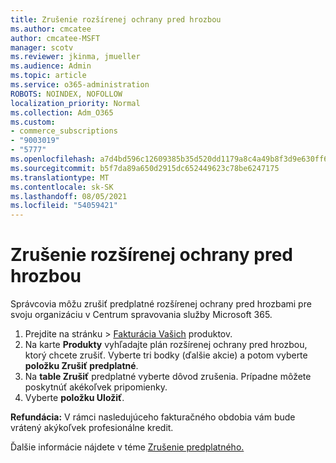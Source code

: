 ```yaml
---
title: Zrušenie rozšírenej ochrany pred hrozbou
ms.author: cmcatee
author: cmcatee-MSFT
manager: scotv
ms.reviewer: jkinma, jmueller
ms.audience: Admin
ms.topic: article
ms.service: o365-administration
ROBOTS: NOINDEX, NOFOLLOW
localization_priority: Normal
ms.collection: Adm_O365
ms.custom:
- commerce_subscriptions
- "9003019"
- "5777"
ms.openlocfilehash: a7d4bd596c12609385b35d520dd1179a8c4a49b8f3d9e630ff6c3cf1acaae761
ms.sourcegitcommit: b5f7da89a650d2915dc652449623c78be6247175
ms.translationtype: MT
ms.contentlocale: sk-SK
ms.lasthandoff: 08/05/2021
ms.locfileid: "54059421"
---
```

# <a name="cancel-advanced-threat-protection"></a>Zrušenie rozšírenej ochrany pred hrozbou

Správcovia môžu zrušiť predplatné rozšírenej ochrany pred hrozbami pre svoju organizáciu v Centrum spravovania služby Microsoft 365.

1. Prejdite na stránku  >  [Fakturácia Vašich](https://go.microsoft.com/fwlink/p/?linkid=842054) produktov.
2. Na karte **Produkty** vyhľadajte plán rozšírenej ochrany pred hrozbou, ktorý chcete zrušiť. Vyberte tri bodky (ďalšie akcie) a potom vyberte **položku Zrušiť predplatné**.
3. Na **table Zrušiť** predplatné vyberte dôvod zrušenia. Prípadne môžete poskytnúť akékoľvek pripomienky.
4. Vyberte **položku Uložiť**.

**Refundácia:** V rámci nasledujúceho fakturačného obdobia vám bude vrátený akýkoľvek profesionálne kredit.

Ďalšie informácie nájdete v téme [Zrušenie predplatného.](/microsoft-365/commerce/subscriptions/cancel-your-subscription)